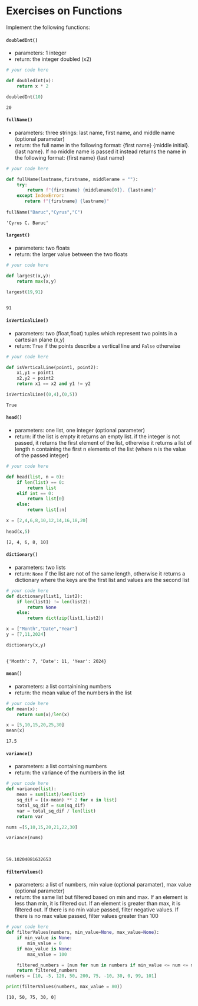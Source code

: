 # Exercises on Functions

Implement the following functions:

#### `doubledInt()`
- parameters: 1 integer
- return: the integer doubled (x2)


```python
# your code here

def doubledInt(x):
    return x * 2

doubledInt(10)
```




    20



#### `fullName()`
- parameters: three strings: last name, first name, and middle name (optional parameter)
- return: the full name in the following format: {first name} {middle initial}. {last name}. If no middle name is passed it instead returns the name in the following format: {first name} {last name}


```python
# your code here

def fullName(lastname,firstname, middlename = ""):
    try:
        return f"{firstname} {middlename[0]}. {lastname}"
    except IndexError:
       return f"{firstname} {lastname}"
        
fullName("Baruc","Cyrus","C")
```




    'Cyrus C. Baruc'



#### `largest()`
- parameters: two floats
- return: the larger value between the two floats


```python
# your code here

def largest(x,y):
    return max(x,y)

largest(19,91)
    
```




    91



#### `isVerticalLine()`
- parameters: two (float,float) tuples which represent two points in a cartesian plane (x,y)
- return: `True` if the points describe a vertical line and `False` otherwise


```python
# your code here

def isVerticalLine(point1, point2):
    x1,y1 = point1
    x2,y2 = point2
    return x1 == x2 and y1 != y2

isVerticalLine((0,4),(0,5))

```




    True



#### `head()`
- parameters: one list, one integer (optional parameter)
- return: if the list is empty it returns an empty list. if the integer is not passed, it returns the first element of the list, otherwise it returns a list of length n containing the first n elements of the list (where n is the value of the passed integer)


```python
# your code here

def head(list, n = 0):
    if len(list) == 0:
        return list
    elif int == 0:
        return list[0]
    else:
        return list[:n]

x = [2,4,6,8,10,12,14,16,18,20]
        
head(x,5)
```




    [2, 4, 6, 8, 10]



#### `dictionary()`
- parameters: two lists
- return: `None` if the list are not of the same length, otherwise it returns a dictionary where the keys are the first list and values are the second list


```python
# your code here
def dictionary(list1, list2):
    if len(list1) != len(list2):
        return None
    else:
        return dict(zip(list1,list2))

x = ["Month","Date","Year"]
y = [7,11,2024]

dictionary(x,y)
    
```




    {'Month': 7, 'Date': 11, 'Year': 2024}



#### `mean()`
- parameters: a list containining numbers
- return: the mean value of the numbers in the list


```python
# your code here
def mean(x):
    return sum(x)/len(x)

x = [5,10,15,20,25,30]
mean(x)
```




    17.5



#### `variance()`
- parameters: a list containing numbers
- return: the variance of the numbers in the list


```python
# your code here
def variance(list):
    mean = sum(list)/len(list)
    sq_dif = [(x-mean) ** 2 for x in list]
    total_sq_dif = sum(sq_dif)
    var = total_sq_dif / len(list)
    return var

nums =[5,10,15,20,21,22,30]

variance(nums)
        
    
```




    59.10204081632653



#### `filterValues()`
- parameters: a list of numbers, min value (optional paramater), max value (optional parameter)
- return: the same list but filtered based on min and max. If an element is less than min, it is filtered out. If an element is greater than max, it is filtered out. If there is no min value passed, filter negative values. If there is no max value passed, filter values greater than 100


```python
# your code here
def filterValues(numbers, min_value=None, max_value=None):
    if min_value is None:
        min_value = 0
    if max_value is None:
        max_value = 100

    filtered_numbers = [num for num in numbers if min_value <= num <= max_value]
    return filtered_numbers
numbers = [10, -5, 120, 50, 200, 75, -10, 30, 0, 99, 101]

print(filterValues(numbers, max_value = 80))


```

    [10, 50, 75, 30, 0]
    


```python

```

